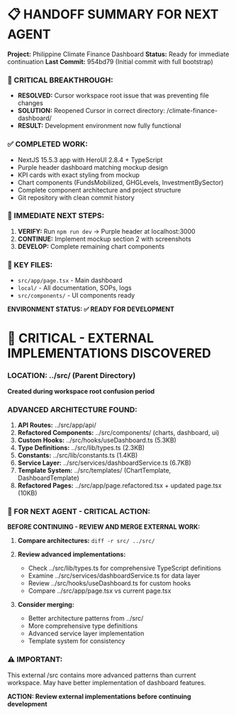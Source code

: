 

📋 **HANDOFF SUMMARY FOR NEXT AGENT**
======================================

**Project:** Philippine Climate Finance Dashboard
**Status:** Ready for immediate continuation
**Last Commit:** 954bd79 (Initial commit with full bootstrap)

### 🎯 CRITICAL BREAKTHROUGH:
- **RESOLVED:** Cursor workspace root issue that was preventing file changes
- **SOLUTION:** Reopened Cursor in correct directory: /climate-finance-dashboard/
- **RESULT:** Development environment now fully functional

### ✅ COMPLETED WORK:
- NextJS 15.5.3 app with HeroUI 2.8.4 + TypeScript
- Purple header dashboard matching mockup design
- KPI cards with exact styling from mockup
- Chart components (FundsMobilized, GHGLevels, InvestmentBySector)
- Complete component architecture and project structure
- Git repository with clean commit history

### 🚀 IMMEDIATE NEXT STEPS:
1. **VERIFY:** Run `npm run dev` → Purple header at localhost:3000
2. **CONTINUE:** Implement mockup section 2 with screenshots
3. **DEVELOP:** Complete remaining chart components

### 📁 KEY FILES:
- `src/app/page.tsx` - Main dashboard
- `local/` - All documentation, SOPs, logs
- `src/components/` - UI components ready

**ENVIRONMENT STATUS: ✅ READY FOR DEVELOPMENT**


🚨 **CRITICAL - EXTERNAL IMPLEMENTATIONS DISCOVERED**
===================================================

### LOCATION: ../src/ (Parent Directory)
**Created during workspace root confusion period**

### ADVANCED ARCHITECTURE FOUND:
1. **API Routes:** ../src/app/api/
2. **Refactored Components:** ../src/components/ (charts, dashboard, ui)
3. **Custom Hooks:** ../src/hooks/useDashboard.ts (5.3KB)
4. **Type Definitions:** ../src/lib/types.ts (2.3KB)
5. **Constants:** ../src/lib/constants.ts (1.4KB)
6. **Service Layer:** ../src/services/dashboardService.ts (6.7KB)
7. **Template System:** ../src/templates/ (ChartTemplate, DashboardTemplate)
8. **Refactored Pages:** ../src/app/page.refactored.tsx + updated page.tsx (10KB)

### 🎯 FOR NEXT AGENT - CRITICAL ACTION:
**BEFORE CONTINUING - REVIEW AND MERGE EXTERNAL WORK:**

1. **Compare architectures:**
   `diff -r src/ ../src/`

2. **Review advanced implementations:**
   - Check ../src/lib/types.ts for comprehensive TypeScript definitions
   - Examine ../src/services/dashboardService.ts for data layer
   - Review ../src/hooks/useDashboard.ts for custom hooks
   - Compare ../src/app/page.tsx vs current page.tsx

3. **Consider merging:**
   - Better architecture patterns from ../src/
   - More comprehensive type definitions
   - Advanced service layer implementation
   - Template system for consistency

### ⚠️ IMPORTANT:
This external /src contains more advanced patterns than current workspace.
May have better implementation of dashboard features.

**ACTION: Review external implementations before continuing development**
